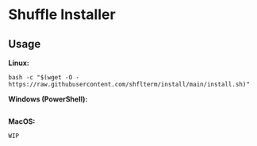 # Shuffle Installer
## Usage

**Linux:**
```console
bash -c "$(wget -O - https://raw.githubusercontent.com/shflterm/install/main/install.sh)"
```

**Windows (PowerShell):**
```console

```

**MacOS:**
```console
WIP
```
